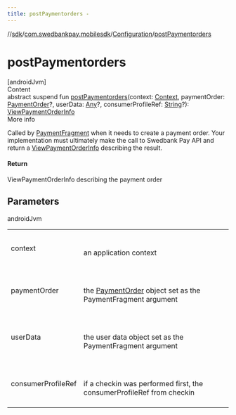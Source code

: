 ```yaml
---
title: postPaymentorders -
---
```

//[sdk](../../../index)/[com.swedbankpay.mobilesdk](../index)/[Configuration](index)/[postPaymentorders](post-paymentorders)



# postPaymentorders  
[androidJvm]  
Content  
abstract suspend fun [postPaymentorders](post-paymentorders)(context: [Context](https://developer.android.com/reference/kotlin/android/content/Context.html), paymentOrder: [PaymentOrder](../-payment-order/index)?, userData: [Any](https://kotlinlang.org/api/latest/jvm/stdlib/kotlin/-any/index.html)?, consumerProfileRef: [String](https://kotlinlang.org/api/latest/jvm/stdlib/kotlin/-string/index.html)?): [ViewPaymentOrderInfo](../-view-payment-order-info/index)  
More info  


Called by [PaymentFragment](../-payment-fragment/index) when it needs to create a payment order. Your implementation must ultimately make the call to Swedbank Pay API and return a [ViewPaymentOrderInfo](../-view-payment-order-info/index) describing the result.



#### Return  


ViewPaymentOrderInfo describing the payment order



## Parameters  
  
androidJvm  
  
| | |
|---|---|
| <a name="com.swedbankpay.mobilesdk/Configuration/postPaymentorders/#android.content.Context#com.swedbankpay.mobilesdk.PaymentOrder?#kotlin.Any?#kotlin.String?/PointingToDeclaration/"></a>context| <a name="com.swedbankpay.mobilesdk/Configuration/postPaymentorders/#android.content.Context#com.swedbankpay.mobilesdk.PaymentOrder?#kotlin.Any?#kotlin.String?/PointingToDeclaration/"></a><br><br>an application context<br><br>|
| <a name="com.swedbankpay.mobilesdk/Configuration/postPaymentorders/#android.content.Context#com.swedbankpay.mobilesdk.PaymentOrder?#kotlin.Any?#kotlin.String?/PointingToDeclaration/"></a>paymentOrder| <a name="com.swedbankpay.mobilesdk/Configuration/postPaymentorders/#android.content.Context#com.swedbankpay.mobilesdk.PaymentOrder?#kotlin.Any?#kotlin.String?/PointingToDeclaration/"></a><br><br>the [PaymentOrder](../-payment-order/index) object set as the PaymentFragment argument<br><br>|
| <a name="com.swedbankpay.mobilesdk/Configuration/postPaymentorders/#android.content.Context#com.swedbankpay.mobilesdk.PaymentOrder?#kotlin.Any?#kotlin.String?/PointingToDeclaration/"></a>userData| <a name="com.swedbankpay.mobilesdk/Configuration/postPaymentorders/#android.content.Context#com.swedbankpay.mobilesdk.PaymentOrder?#kotlin.Any?#kotlin.String?/PointingToDeclaration/"></a><br><br>the user data object set as the PaymentFragment argument<br><br>|
| <a name="com.swedbankpay.mobilesdk/Configuration/postPaymentorders/#android.content.Context#com.swedbankpay.mobilesdk.PaymentOrder?#kotlin.Any?#kotlin.String?/PointingToDeclaration/"></a>consumerProfileRef| <a name="com.swedbankpay.mobilesdk/Configuration/postPaymentorders/#android.content.Context#com.swedbankpay.mobilesdk.PaymentOrder?#kotlin.Any?#kotlin.String?/PointingToDeclaration/"></a><br><br>if a checkin was performed first, the consumerProfileRef from checkin<br><br>|
  
  



